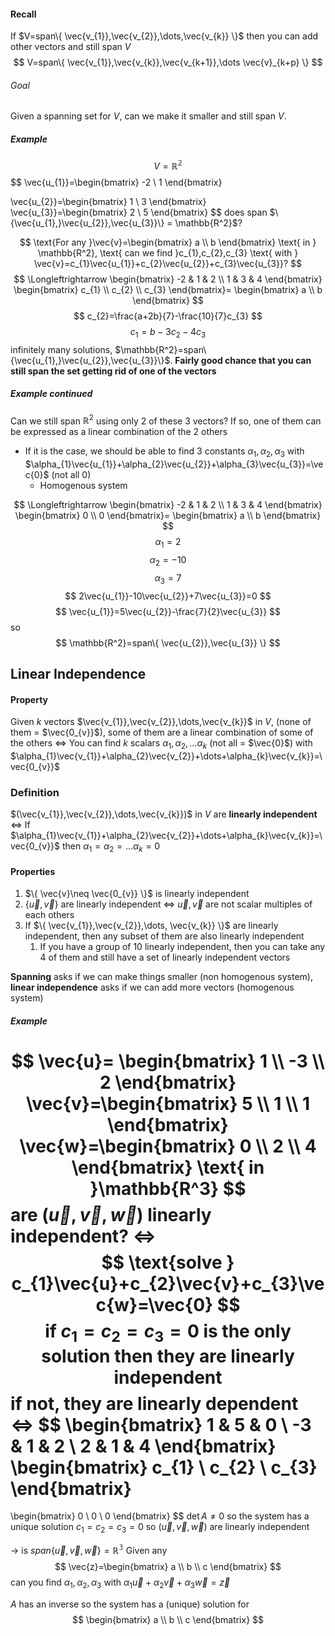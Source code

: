 #### Recall 
If $V=span\{ \vec{v_{1}},\vec{v_{2}},\dots,\vec{v_{k}} \}$ then you can add other vectors and still span $V$
$$
V=span\{ \vec{v_{1}},\vec{v_{k}},\vec{v_{k+1}},\dots \vec{v}_{k+p} \}
$$
###### Goal
Given a spanning set for $V$, can we make it smaller and still span $V$.

##### Example
$$
V=\mathbb{R^2}
$$
$$
\vec{u_{1}}=\begin{bmatrix}
-2 \\
1
\end{bmatrix}

\vec{u_{2}}=\begin{bmatrix}
1 \\
3
\end{bmatrix}
\vec{u_{3}}=\begin{bmatrix}
2 \\
5
\end{bmatrix}
$$
does span $\{\vec{u_{1},}\vec{u_{2}},\vec{u_{3}}\} = \mathbb{R^2}$?

$$
\text{For any }\vec{v}=\begin{bmatrix}
a \\
b
\end{bmatrix}
\text{ in } \mathbb{R^2}, \text{ can we find }c_{1},c_{2},c_{3} \text{ with } \vec{v}=c_{1}\vec{u_{1}}+c_{2}\vec{u_{2}}+c_{3}\vec{u_{3}}?
$$
$$
\Longleftrightarrow \begin{bmatrix}
-2 & 1 & 2 \\
1 & 3 & 4
\end{bmatrix}
\begin{bmatrix}
c_{1} \\
c_{2} \\
c_{3}
\end{bmatrix}=
\begin{bmatrix}
a \\
b
\end{bmatrix}
$$
$$
c_{2}=\frac{a+2b}{7}-\frac{10}{7}c_{3}
$$
$$
c_{1}=b-3c_{2}-4c_{3}
$$
infinitely many solutions, $\mathbb{R^2}=span\{\vec{u_{1},}\vec{u_{2}},\vec{u_{3}}\}$.
**Fairly good chance that you can still span the set getting rid of one of the vectors**

##### Example continued
Can we still span $\mathbb{R}^2$ using only 2 of these 3 vectors?
If so, one of them can be expressed as a linear combination of the 2 others

- If it is the case, we should be able to find 3 constants  $\alpha_{1},\alpha_{2},\alpha_{3}$ with $\alpha_{1}\vec{u_{1}}+\alpha_{2}\vec{u_{2}}+\alpha_{3}\vec{u_{3}}=\vec{0}$ (not all $0$)
	- Homogenous system

$$
\Longleftrightarrow \begin{bmatrix}
-2 & 1 & 2 \\
1 & 3 & 4
\end{bmatrix}
\begin{bmatrix}
0 \\
0
\end{bmatrix}=
\begin{bmatrix}
a \\
b
\end{bmatrix}
$$
$$
\alpha_{1}=2
$$
$$
\alpha_{2}=-10
$$
$$
\alpha_{3}=7
$$
$$
2\vec{u_{1}}-10\vec{u_{2}}+7\vec{u_{3}}=0
$$
$$
\vec{u_{1}}=5\vec{u_{2}}-\frac{7}{2}\vec{u_{3}}
$$
so $$
\mathbb{R^2}=span\{ \vec{u_{2}},\vec{u_{3}} \}
$$

## Linear Independence
#### Property
Given $k$ vectors $\vec{v_{1}},\vec{v_{2}},\dots,\vec{v_{k}}$ in $V$, (none of them = $\vec{0_{v}}$), some of them are a linear combination of some of the others 
$\Longleftrightarrow$ 
You can find $k$ scalars $\alpha_{1},\alpha_{2},\dots \alpha_{k}$ (not all = $\vec{0}$) with $\alpha_{1}\vec{v_{1}}+\alpha_{2}\vec{v_{2}}+\dots+\alpha_{k}\vec{v_{k}}=\vec{0_{v}}$

### Definition
$(\vec{v_{1}},\vec{v_{2}},\dots,\vec{v_{k}})$ in $V$ are **linearly independent**
$\Longleftrightarrow$ 
If $\alpha_{1}\vec{v_{1}}+\alpha_{2}\vec{v_{2}}+\dots+\alpha_{k}\vec{v_{k}}=\vec{0_{v}}$ then $\alpha_{1}=\alpha_{2}=\dots \alpha_{k}=0$

#### Properties
1) $\{ \vec{v}\neq \vec{0_{v}} \}$ is linearly independent
2) $\{ \vec{u},\vec{v} \}$ are linearly independent $\Longleftrightarrow$ $\vec{u},\vec{v}$ are not scalar multiples of each others
3) If $\{ \vec{v_{1}},\vec{v_{2}},\dots, \vec{v_{k}} \}$ are linearly independent, then any subset of them are also linearly independent
	1) If you have a group of 10 linearly independent, then you can take any 4 of them and still have a set of linearly independent vectors

**Spanning** asks if we can make things smaller (non homogenous system), **linear independence** asks if we can add more vectors (homogenous system)

##### Example
$$
\vec{u}=
\begin{bmatrix}
1 \\
-3 \\
2
\end{bmatrix}
\vec{v}=\begin{bmatrix}
5 \\
1 \\
1
\end{bmatrix}
\vec{w}=\begin{bmatrix}
0 \\
2 \\
4
\end{bmatrix}
\text{ in }\mathbb{R^3}
$$
are $(\vec{u},\vec{v},\vec{w})$ linearly independent?
$\Longleftrightarrow$
$$
\text{solve } c_{1}\vec{u}+c_{2}\vec{v}+c_{3}\vec{w}=\vec{0}
$$
$$
\text{if } c_{1}=c_{2}=c_{3}=0 \text{ is the only solution then they are linearly independent}
$$
if not, they are linearly **dependent**
$\Longleftrightarrow$
$$
\begin{bmatrix}
1 & 5 & 0 \\
-3 & 1 & 2 \\
2 & 1 & 4
\end{bmatrix}
\begin{bmatrix}
c_{1} \\
c_{2} \\
c_{3}
\end{bmatrix}
=
\begin{bmatrix}
0 \\
0 \\
0
\end{bmatrix}
$$
$\det A\neq 0$
so the system has a unique solution $c_{1}=c_{2}=c_{3}=0$
so $(\vec{u},\vec{v},\vec{w})$ are linearly independent

$\rightarrow$ is $span\{ \vec{u},\vec{v},\vec{w} \}=\mathbb{R^3}$
Given any $$
\vec{z}=\begin{bmatrix}
a \\
b \\
c
\end{bmatrix}
$$ can you find $\alpha_{1},\alpha_{2},\alpha_{3}$ with $\alpha_{1}\vec{u}+\alpha_{2}\vec{v}+\alpha_{3}\vec{w}=\vec{z}$

$A$ has an inverse so the system has a (unique) solution for $$
\begin{bmatrix}
a \\
b \\
c
\end{bmatrix}
$$


